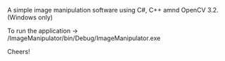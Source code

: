 A simple image manipulation software using C#, C++ amnd OpenCV 3.2. (Windows only)

To run the application -> /ImageManipulator/bin/Debug/ImageManipulator.exe

Cheers!
